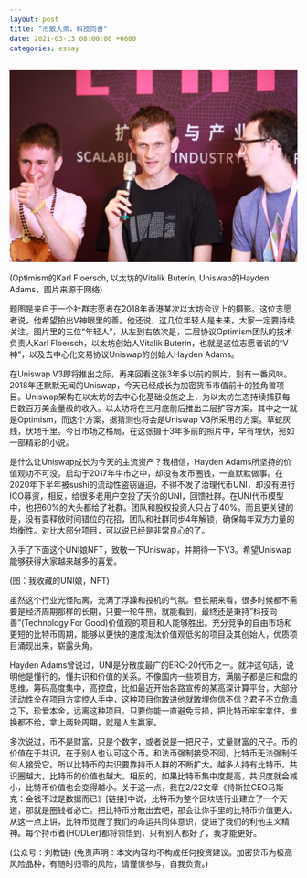 ```yaml
---
layout: post
title: "币散人聚，科技向善"
date: 2021-03-13 08:00:00 +0800
categories: essay
---
```


![](/images/2021/20210313.jpg)

(Optimism的Karl Floersch, 以太坊的Vitalik Buterin, Uniswap的Hayden Adams，图片来源于网络)

题图是来自于一个社群志愿者在2018年香港某次以太坊会议上的摄影。这位志愿者说，他希望拍出V神眼里的善。他还说，这几位年轻人是未来，大家一定要持续关注。图片里的三位“年轻人”，从左到右依次是，二层协议Optimism团队的技术负责人Karl Floersch，以太坊创始人Vitalik Buterin，也就是这位志愿者说的“V神”，以及去中心化交易协议Uniswap的创始人Hayden Adams。

在Uniswap V3即将推出之际，再来回看这张3年多以前的照片，别有一番风味。2018年还默默无闻的Uniswap，今天已经成长为加密货币市值前十的独角兽项目。Uniswap架构在以太坊的去中心化基础设施之上，为以太坊生态持续捕获每日数百万美金量级的收入。以太坊将在三月底前后推出二层扩容方案，其中之一就是Optimism，而这个方案，据猜测也将会是Uniswap V3所采用的方案。草蛇灰线，伏地千里。今日市场之格局，在这张摄于3年多前的照片中，早有埋伏，宛如一部精彩的小说。

是什么让Uniswap成长为今天的主流资产？我相信，Hayden Adams所坚持的价值观功不可没。启动于2017年牛市之中，却没有发币圈钱，一直默默做事。在2020年下半年被sushi的流动性盗窃逼迫，不得不发了治理代币UNI，却没有进行ICO募资，相反，给很多老用户空投了天价的UNI，回馈社群。在UNI代币模型中，也把60%的大头都给了社群。团队和股权投资人只占了40%。而且更关键的是，没有耍释放时间错位的花招，团队和社群同步4年解锁，确保每年双方力量的均衡性。对比大部分项目，可以说已经是非常良心的了。

入手了下面这个UNI娘NFT，致敬一下Uniswap，并期待一下V3。希望Uniswap能够获得大家越来越多的喜爱。

(图：我收藏的UNI娘，NFT)

虽然这个行业光怪陆离，充满了浮躁和投机的气氛。但长期来看，很多时候都不需要是经济周期那样的长期，只要一轮牛熊，就能看到，最终还是秉持“科技向善”(Technology For Good)价值观的项目和人能够胜出。充分竞争的自由市场和更短的比特币周期，能够以更快的速度淘汰价值观低劣的项目及其创始人，优质项目涌现出来，崭露头角。

Hayden Adams曾说过，UNI是分散度最广的ERC-20代币之一。就冲这句话，说明他是懂行的，懂共识和价值的关系。不像国内一些项目方，满脑子都是庄和盘的思维，筹码高度集中，高控盘，比如最近开始各路宣传的某高深计算平台，大部分流动性全在项目方实控人手中，这种项目你敢进他就敢埋你信不信？君子不立危墙之下，珍爱本金，远离这种项目。只要你能一直避免亏损，把比特币牢牢拿住，谁换都不给，拿上两轮周期，就是人生赢家。

多次说过，币不是财富，只是个数字，或者说是一把尺子，丈量财富的尺子。币的价值在于共识，在于别人也认可这个币。和法币强制接受不同，比特币无法强制任何人接受它。所以比特币的共识要靠持币人群的不断扩大。越多人持有比特币，共识圈越大，比特币的价值也越大。相反的，如果比特币集中度提高，共识度就会减小，比特币价值也会变得越小。关于这一点，我在2/22文章《特斯拉CEO马斯克：金钱不过是数据而已》[链接]中说，比特币为整个区块链行业建立了一个天道，那就是圈钱者必亡。把比特币分散出去吧，那会让你手里的比特币价值更大。从这一点上讲，比特币觉醒了我们的命运共同体意识，促进了我们的利他主义精神。每个持币者(HODLer)都将领悟到，只有别人都好了，我才能更好。

(公众号：刘教链)
(免责声明：本文内容均不构成任何投资建议。加密货币为极高风险品种，有随时归零的风险，请谨慎参与，自我负责。)
